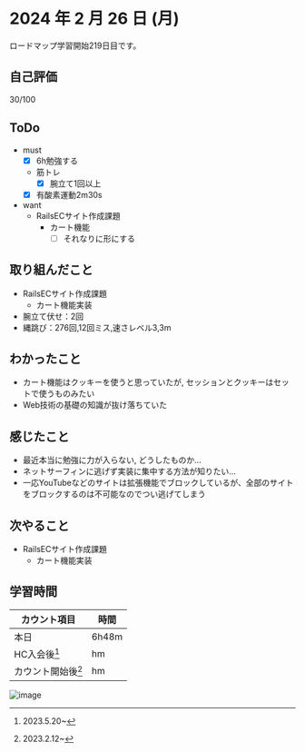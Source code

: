 # 2024 年 2 月 26 日 (月)
ロードマップ学習開始219日目です。

## 自己評価
30/100

## ToDo
- must
  - [x] 6h勉強する
  - 筋トレ
    - [x] 腕立て1回以上
  - [x] 有酸素運動2m30s
- want
  - RailsECサイト作成課題
    - カート機能
      - [ ] それなりに形にする

## 取り組んだこと
- RailsECサイト作成課題
  - カート機能実装
- 腕立て伏せ：2回
- 縄跳び：276回,12回ミス,速さレベル3,3m

## わかったこと
- カート機能はクッキーを使うと思っていたが, セッションとクッキーはセットで使うものみたい
- Web技術の基礎の知識が抜け落ちていた

## 感じたこと
- 最近本当に勉強に力が入らない, どうしたものか...
- ネットサーフィンに逃げず実装に集中する方法が知りたい...
- 一応YouTubeなどのサイトは拡張機能でブロックしているが、全部のサイトをブロックするのは不可能なのでつい逃げてしまう

## 次やること
- RailsECサイト作成課題
  - カート機能実装

## 学習時間
|カウント項目|時間|
|----|----|
|本日 |6h48m|
|HC入会後[^1]|hm|
|カウント開始後[^2]|hm|

[^1]: 2023.5.20~
[^2]: 2023.2.12~

![image](https://github.com/nil-ramuda/daily_report/assets/94735931/5930cdb4-3c70-4205-adfd-f4c81505cfd6)

